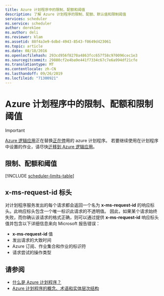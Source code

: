```yaml
---
title: Azure 计划程序中的限制、配额和阈值
description: 了解 Azure 计划程序的限制、配额、默认值和限制阈值
services: scheduler
ms.service: scheduler
author: derek1ee
ms.author: deli
ms.reviewer: klam
ms.assetid: 88f4a3e9-6dbd-4943-8543-f0649d423061
ms.topic: article
ms.date: 08/18/2016
ms.openlocfilehash: 293cd956f8270a4863fcc657f58c970096cec1e3
ms.sourcegitcommit: 29880cf2e4ba9e441f7334c67c7e6a994df21cfe
ms.translationtype: MT
ms.contentlocale: zh-CN
ms.lasthandoff: 09/26/2019
ms.locfileid: "71300921"
---
```

# <a name="limits-quotas-and-throttle-thresholds-in-azure-scheduler"></a>Azure 计划程序中的限制、配额和限制阈值

> [!IMPORTANT]
> [Azure 逻辑应用](../logic-apps/logic-apps-overview.md)正在替换[正在停](../scheduler/migrate-from-scheduler-to-logic-apps.md#retire-date)用的 azure 计划程序。 若要继续使用在计划程序中设置的作业，请尽快[迁移到 Azure 逻辑应用](../scheduler/migrate-from-scheduler-to-logic-apps.md)。

## <a name="limits-quotas-and-thresholds"></a>限制、配额和阈值

[!INCLUDE [scheduler-limits-table](../../includes/scheduler-limits-table.md)]

## <a name="x-ms-request-id-header"></a>x-ms-request-id 标头

对计划程序服务发出的每个请求都会返回一个名为 **x-ms-request-id** 的响应标头。此响应标头包含一个唯一标识此请求的不透明值。 因此，如果某个请求始终失败，而你确认该请求的格式正确，则可以通过提供 **x-ms-request-id** 响应标头值并包含以下详细信息来向 Microsoft 报告错误： 

* **x-ms-request-id** 值
* 发出请求的大致时间 
* Azure 订阅、作业集合和作业的标识符 
* 请求尝试的操作类型

## <a name="see-also"></a>请参阅

* [什么是 Azure 计划程序？](scheduler-intro.md)
* [Azure 计划程序的概念、术语和实体层次结构](scheduler-concepts-terms.md)
